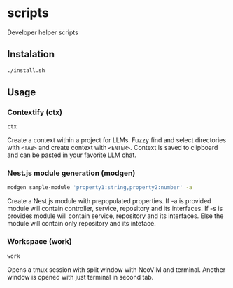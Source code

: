 # scripts
Developer helper scripts
## Instalation
```bash
./install.sh
```
## Usage
### Contextify (ctx)
```bash
ctx
```
Create a context within a project for LLMs. 
Fuzzy find and select directories with `<TAB>` and create context with `<ENTER>`.
Context is saved to clipboard and can be pasted in your favorite LLM chat.

### Nest.js module generation (modgen)
```bash
modgen sample-module 'property1:string,property2:number' -a
```
Create a Nest.js module with prepopulated properties.
If -a is provided module will contain controller, service, repository and its interfaces.
If -s is provides module will contain service, repository and its interfaces.
Else the module will contain only repository and its inteface.

### Workspace (work)
```bash
work
```
Opens a tmux session with split window with NeoVIM and terminal.
Another window is opened with just terminal in second tab.
